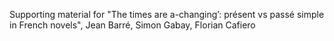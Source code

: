Supporting material for "The times are a-changing’: présent vs passé simple in French novels", Jean Barré, Simon Gabay, Florian Cafiero
